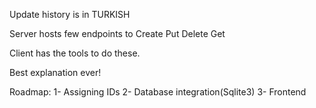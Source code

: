Update history is in TURKISH

Server hosts few endpoints to Create Put Delete Get

Client has the tools to do these.


Best explanation ever!

Roadmap:
1- Assigning IDs
2- Database integration(Sqlite3)
3- Frontend
